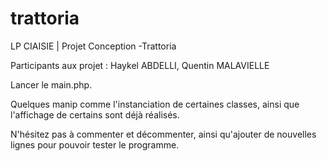# trattoria
 LP CIAISIE  | Projet Conception -Trattoria

Participants aux projet : Haykel ABDELLI, Quentin MALAVIELLE

Lancer le main.php.

Quelques manip comme l'instanciation de certaines classes, ainsi que l'affichage de certains sont déjà réalisés.

N'hésitez pas à commenter et décommenter, ainsi qu'ajouter de nouvelles lignes pour pouvoir tester le programme.
